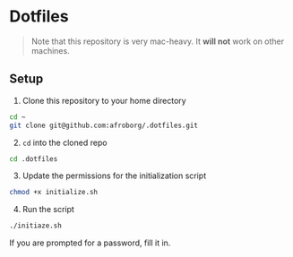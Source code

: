 # Dotfiles

> Note that this repository is very mac-heavy. It **will not** work on other machines.

## Setup

1. Clone this repository to your home directory

```bash
cd ~
git clone git@github.com:afroborg/.dotfiles.git
```

2. `cd` into the cloned repo

```bash
cd .dotfiles
```

3. Update the permissions for the initialization script

```bash
chmod +x initialize.sh
```

4. Run the script

```bash
./initiaze.sh
```

If you are prompted for a password, fill it in.
